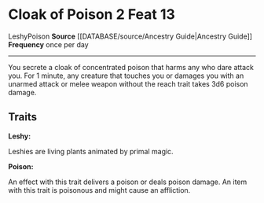 ﻿---
actions: '[two-actions]'
cost: null
element: null
feat: Cloak of Poison
frequency: once per day
heighten_level: null
id: '2398'
level: '13'
name: Cloak of Poison
prerequisite: null
rarity: Common
requirement: null
rus_type_level: null
school: null
source: '[[DATABASE/source/Ancestry Guide|Ancestry Guide]]'
subcategory: null
trait:
- '[[DATABASE/trait/Leshy|Leshy]]'
- '[[DATABASE/trait/Poison|Poison]]'
trigger: null
type: Feat

---
# Cloak of Poison <span class="action-icon">2</span> <span class="item-type">Feat 13</span>

<span class="item-trait">Leshy</span><span class="item-trait">Poison</span>
**Source** [[DATABASE/source/Ancestry Guide|Ancestry Guide]] 
**Frequency** once per day

---
You secrete a cloak of concentrated poison that harms any who dare attack you. For 1 minute, any creature that touches you or damages you with an unarmed attack or melee weapon without the reach trait takes 3d6 poison damage.

## Traits

**Leshy:**

Leshies are living plants animated by primal magic.

**Poison:**

An effect with this trait delivers a poison or deals poison damage. An item with this trait is poisonous and might cause an affliction.